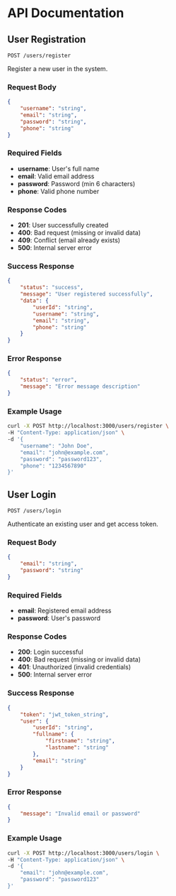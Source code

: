 # API Documentation

## User Registration
`POST /users/register`

Register a new user in the system.

### Request Body
```json
{
    "username": "string",
    "email": "string",
    "password": "string",
    "phone": "string"
}
```

### Required Fields
- **username**: User's full name
- **email**: Valid email address
- **password**: Password (min 6 characters)
- **phone**: Valid phone number

### Response Codes
- **201**: User successfully created
- **400**: Bad request (missing or invalid data)
- **409**: Conflict (email already exists)
- **500**: Internal server error

### Success Response
```json
{
    "status": "success",
    "message": "User registered successfully",
    "data": {
        "userId": "string",
        "username": "string",
        "email": "string",
        "phone": "string"
    }
}
```

### Error Response
```json
{
    "status": "error",
    "message": "Error message description"
}
```

### Example Usage
```bash
curl -X POST http://localhost:3000/users/register \
-H "Content-Type: application/json" \
-d '{
    "username": "John Doe",
    "email": "john@example.com",
    "password": "password123",
    "phone": "1234567890"
}'
```

## User Login
`POST /users/login`

Authenticate an existing user and get access token.

### Request Body
```json
{
    "email": "string",
    "password": "string"
}
```

### Required Fields
- **email**: Registered email address
- **password**: User's password

### Response Codes
- **200**: Login successful
- **400**: Bad request (missing or invalid data)
- **401**: Unauthorized (invalid credentials)
- **500**: Internal server error

### Success Response
```json
{
    "token": "jwt_token_string",
    "user": {
        "userId": "string",
        "fullname": {
            "firstname": "string",
            "lastname": "string"
        },
        "email": "string"
    }
}
```

### Error Response
```json
{
    "message": "Invalid email or password"
}
```

### Example Usage
```bash
curl -X POST http://localhost:3000/users/login \
-H "Content-Type: application/json" \
-d '{
    "email": "john@example.com",
    "password": "password123"
}'
```
